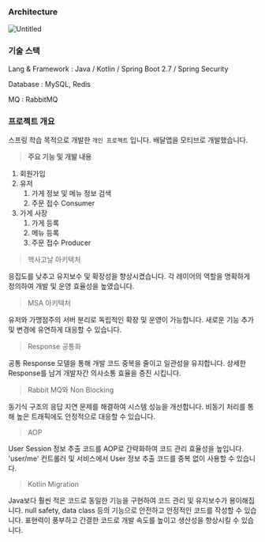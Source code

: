 ### **Architecture**

![Untitled](https://github.com/rookedsysc/delivery-app/assets/67862775/6b78c3bf-277a-4fe0-bebb-edb39a33dd7f)

### 기술 스택

Lang & Framework : Java / Kotlin / Spring Boot 2.7 / Spring Security

Database : MySQL, Redis

MQ : RabbitMQ

### 프로젝트 개요

스프링 학습 목적으로 개발한 `개인 프로젝트` 입니다. 배달앱을 모티브로 개발했습니다. 

> **주요 기능 및 개발 내용**
> 
1. 회원가입
2. 유저
    1. 가게 정보 및 메뉴 정보 검색
    2. 주문 접수 Consumer
3. 가게 사장
    1. 가게 등록
    2. 메뉴 등록
    3. 주문 접수 Producer

> 헥사고날 아키텍처
> 

응집도를 낮추고 유지보수 및 확장성을 향상시켰습니다. 각 레이어의 역할을 명확하게 정의하여 개발 및 운영 효율성을 높였습니다.

> MSA 아키텍처
> 

유저와 가맹점주의 서버 분리로 독립적인 확장 및 운영이 가능합니다. 새로운 기능 추가 및 변경에 유연하게 대응할 수 있습니다.

> Response 공통화
> 

공통 Response 모델을 통해 개발 코드 중복을 줄이고 일관성을 유지합니다. 상세한 Response를 남겨 개발자간 의사소통 효율을 증진 시킵니다.

> Rabbit MQ와 Non Blocking
> 

동기식 구조의 응답 지연 문제를 해결하여 시스템 성능을 개선합니다. 비동기 처리를 통해 높은 트래픽에도 안정적으로 대응할 수 있습니다.

> AOP
> 

User Session 정보 추출 코드를 AOP로 간략화하여 코드 관리 효율성을 높입니다. 'user/me' 컨트롤러 및 서비스에서 User 정보 추출 코드를 중복 없이 사용할 수 있습니다.

> Kotlin Migration
> 

Java보다 훨씬 적은 코드로 동일한 기능을 구현하여 코드 관리 및 유지보수가 용이해집니다. null safety, data class 등의 기능으로 안전하고 안정적인 코드를 작성할 수 있습니다. 표현력이 풍부하고 간결한 코드로 개발 속도를 높이고 생산성을 향상시킬 수 있습니다.
